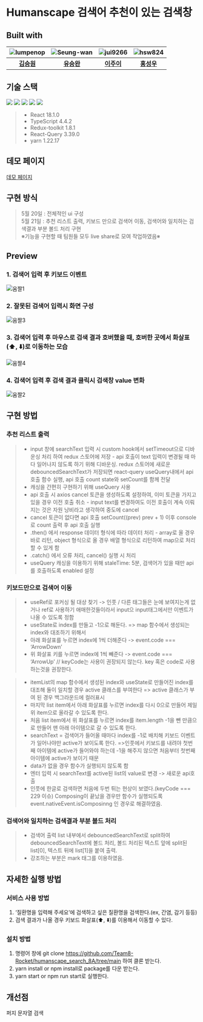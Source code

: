 # Humanscape 검색어 추천이 있는 검색창

## Built with
|![lumpenop](https://avatars.githubusercontent.com/u/68418005?v=4)|![Seung-wan](https://avatars.githubusercontent.com/u/51105841?v=4)|![jui9266](https://avatars.githubusercontent.com/u/103873136?v=4)|![hsw824](https://avatars.githubusercontent.com/u/79175916?v=4)|
|:---:|:---:|:---:|:---:|
|[**김승원**](https://github.com/lumpenop)|[**유승완**](https://github.com/Seung-wan)|[**이주이**](https://github.com/jui9266)|[**홍성우**](https://github.com/hsw824)


## 기술 스택
<img src="https://img.shields.io/badge/React-61DAFB?style=for-the-badge&logo=React&logoColor=white"> <img src="https://img.shields.io/badge/TypeScript-007ACC?style=for-the-badge&logo=TypeScript&logoColor=white"> <img src="https://img.shields.io/badge/Redux-toolkit-7F42C3?style=for-the-badge&logo=Redux-toolkit&logoColor=white"> <img src="https://img.shields.io/badge/React-Query-FF4154?style=for-the-badge&logo=React-Query&logoColor=white"> <img src="https://img.shields.io/badge/yarn-2783B3?style=for-the-badge&logo=yarn&logoColor=white">

> * React 18.1.0
> * TypeScript 4.4.2
> * Redux-toolkit 1.8.1
> * React-Query 3.39.0
> * yarn 1.22.17

## 데모 페이지
[데모 페이지](https://humanscape-8a.netlify.app/)

## 구현 방식
> 5월 20일 : 전체적인 ui 구성   
  5월 21일 : 추천 리스트 출력, 키보드 만으로 검색어 이동, 검색어와 일치하는 검색결과 부분 볼드 처리 구현   
  ※기능을 구현할 때 팀원들 모두 live share로 모여 작업하였음※


## Preview
### 1. 검색어 입력 후 키보드 이벤트
![움짤1](https://user-images.githubusercontent.com/79175916/169678465-ade34f0a-2a53-48ca-878a-8e6edd7612f0.gif)
### 2. 잘못된 검색어 입력시 화면 구성
![움짤3](https://user-images.githubusercontent.com/79175916/169678508-c2749e4a-3e8b-42b5-a48a-2e988d63cfdb.gif)
### 3. 검색어 입력 후 마우스로 검색 결과 호버했을 때,  호버한 곳에서 화살표(⬆️, ⬇️)로 이동하는 모습
![움짤4](https://user-images.githubusercontent.com/79175916/169678541-64609fb8-78d3-439b-99fd-e718d69aaadf.gif)
### 4. 검색어 입력 후 검색 결과 클릭시 검색창 value 변화
![움짤2](https://user-images.githubusercontent.com/79175916/169678553-87e0cf9e-e4c4-4599-a221-5f235e99d386.gif)

## 구현 방법
### 추천 리스트 출력
> * input 창에 searchText 입력 시 custom hook에서 setTimeout으로 디바운싱 처리 하여 redux 스토어에 저장 - api 호출이 text 입력이 변경될 때 마다 일어나지 않도록 하기 위해 디바운싱. 
redux 스토어에 새로운 debouncedSearchText가 저장되면 react-query useQuery내에서 api 호출 함수 실행, api 호출 count state와 setCount를 함께 전달
> * 캐싱을 간편히 구현하기 위해 useQuery 사용
> * api 호출 시 axios cancel 토큰을 생성하도록 설정하여, 이미 토큰을 가지고 있을 경우 이전 호출 취소 - input text를 변경하여도 이전 호출이 계속 이뤄지는 것은 자원 낭비라고 생각하여 중도에 cancel 
> * cancel 토큰이 없다면 api 호출 setCount((prev) prev + 1) 이후 console로 count 출력 후 api 호출 실행
> * .then() 에서 response 데이터 형식에 따라 데이터 처리 - array로 올 경우 바로 리턴, object 형식으로 올 경우 배열 형식으로 리턴하여 map으로 처리할 수 있게 함
> * .catch() 에서 오류 처리, cancel() 실행 시 처리
> * useQuery 캐싱을 이용하기 위해 staleTime: 5분, 검색어가 있을 때만 api를 호출하도록 enabled 설정 

### 키보드만으로 검색어 이동
> * useRef로 포커싱 될 대상 찾기 -> 인풋 / 다른 태그들은 눈에 보여지는게 없거나 ref로 사용하기 애매한것들이라서 input으 input태그에서만 이벤트가 나올 수 있도록 정함
> * useState로 index를 만들고 -1으로 해둔다. => map 함수에서 생성되는 index와 대조하기 위해서
> * 아래 화살표를 누르면 index에 1씩 더해준다 -> event.code === ‘ArrowDown’
> * 위 화살표 키를 누르면 index에 1씩 빼준다 -> event.code === ‘ArrowUp’
// keyCode는 사용이 권장되지 않는다. key 혹은 code로 사용하는것을 권장한다.

> * itemList의 map 함수에서 생성된 index와 useState로 만들어진 index를 대조해 둘이 일치할 경우 active 클래스를 부여한다 => active 클래스가 부여 된 경우 백그라운드에 컬러표시
> * 마지막 list item에서 아래 화살표를 누르면 index를 다시 0으로 만들어 제일 위 item으로 올라갈 수 있도록 한다.
> * 처음 list item에서 위 화살표를 누르면 index를 item.length -1을 뺀 만큼으로 만들어 맨 아래 아이템으로 갈 수 있도록 한다.
> * searchText = 검색어가 들어올 때마다 index를 -1로 배치해 키보드 이벤트가 일어나야만 active가 보이도록 한다. =>인풋에서 키보드를 내려야 첫번째 아이템에 active가 들어와야 하는데 -1을 해주지 않으면 처음부터 첫번째 아이템에 active가 보이기 때문
> * data가 없을 경우 함수가 실행되지 않도록 함
> * 엔터 입력 시 searchText를 active된 list의 value로 변경 -> 새로운 api호출
> * 인풋에 한글로 검색하면 처음에 두번 튀는 현상이 보였다.(keyCode === 229 이슈) Composing이 끝났을 경우만 함수가 실행되도록 event.nativeEvent.isComposinng 인 경우로 해결하였음.


### 검색어와 일치하는 검색결과 부분 볼드 처리
> * 검색어 출력 list 내부에서 debouncedSearchText로 split하여 debouncedSearchText에 볼드 처리, 볼드 처리된 텍스트 앞에 split된 list[0], 텍스트 뒤에 list[1]을 붙여 출력.
> * 강조하는 부분은 mark 태그를 이용하였음.



## 자세한 실행 방법
### 서비스 사용 방법
1. ‘질환명을 입력해 주세요’에 검색하고 싶은 질환명을 검색한다.(ex, 간염, 감기 등등)
2. 검색 결과가 나올 경우 키보드 화살표(⬆️, ⬇️)를 이용해서 이동할 수 있다.

### 설치 방법
1. 명령어 창에 git clone https://github.com/Team8-Rocket/humanscape_search_8A/tree/main 하여 클론 받는다.
2. yarn install or npm install로 package를 다운 받는다.
3. yarn start or npm run start로 실행한다.

## 개선점 
퍼지 문자열 검색
